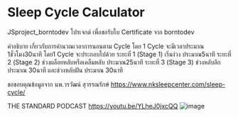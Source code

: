 # Sleep Cycle Calculator 
JSproject_borntodev
โปรเจกต์ เพื่อขอรับใบ Certificate จาก borntodev

คำอธิบาย
เกี่ยวกับการคำนวณเวลาการนอนตาม Cycle โดย 1 Cycle จะมีเวลาประมาณ 1ชั่วโมง30นาที
โดย1 Cycle จะประกอบไปด้วย
ระยะที่ 1 (Stage 1) เริ่มง่วง ประมาณ5นาที
ระยะที่ 2 (Stage 2) ช่วงผล็อยหลับหรือเคลิ้มหลับ ประมาณ25นาที
ระยะที่ 3 (Stage 3) ช่วงหลับลึก ประมาณ 30นาที
และช่วงหลับฝัน ประมาณ 30นาที

ขอขอบคุณข้อมูลจาก
นพ.วรวัฒน์ สุวรรณรักษ์ https://www.nksleepcenter.com/sleep-cycle/

THE STANDARD PODCAST https://youtu.be/YLheJ0jxcQQ
![image](https://user-images.githubusercontent.com/96365700/229273724-685ed321-39f5-483b-aefe-651d9e06bccf.png)
